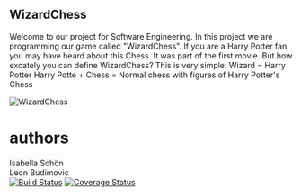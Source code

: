 ## WizardChess
Welcome to our project for Software Engineering. In this project we are programming our game called "WizardChess". If you are a Harry Potter fan you may have heard about this Chess. It was part of the first movie. But how excately you can define WizardChess? This is very simple: 
Wizard = Harry Potter 
Harry Potte + Chess = Normal chess with figures of Harry Potter's Chess

![WizardChess](http://www.relatably.com/q/img/rupert-grint-quotes/93071270adc3b380243662f38d25fcca.jpg)



# authors
Isabella Schön \
Leon Budimovic \
[![Build Status](https://travis-ci.com/IsabellaSchoen/WizardChess.svg?branch=master)](https://travis-ci.com/IsabellaSchoen/WizardChess)
[![Coverage Status](https://coveralls.io/repos/github/IsabellaSchoen/WizardChess/badge.svg?branch=master)](https://coveralls.io/github/IsabellaSchoen/WizardChess?branch=master)
